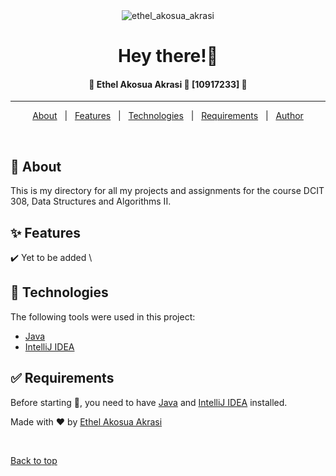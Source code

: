 <div align="center" id="top"> 
  <img src="https://pbs.twimg.com/profile_banners/1237889767527919616/1634520231/1080x360" alt="ethel_akosua_akrasi" />

</div>

<h1 align="center">Hey there!👋</h1>

<!-- Status -->

<h4 align="center"> 
	🚧  Ethel Akosua Akrasi 🚀 [10917233]  🚧
</h4>

<hr>

<p align="center">
  <a href="#dart-about">About</a> &#xa0; | &#xa0; 
  <a href="#sparkles-features">Features</a> &#xa0; | &#xa0;
  <a href="#rocket-technologies">Technologies</a> &#xa0; | &#xa0;
  <a href="#white_check_mark-requirements">Requirements</a> &#xa0; | &#xa0;
  <a href="https://github.com/ethel3" target="_blank">Author</a>
</p>

<br>

## :dart: About

This is my directory for all my projects and assignments for the course DCIT 308, Data Structures and Algorithms II.

## :sparkles: Features

:heavy_check_mark: Yet to be added \

## :rocket: Technologies

The following tools were used in this project:

- [Java](https://www.java.com/en/)
- [IntelliJ IDEA](https://www.jetbrains.com/idea/)

## :white_check_mark: Requirements

Before starting :checkered_flag:, you need to have [Java](https://www.java.com/en/) and [IntelliJ IDEA](https://www.jetbrains.com/idea/) installed.

Made with :heart: by <a href="https://github.com/ethel3" target="_blank">Ethel Akosua Akrasi</a>

&#xa0;

<a href="#top">Back to top</a>
